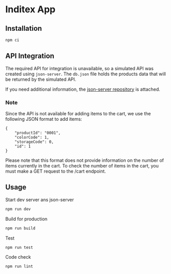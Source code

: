 # Inditex App

## Installation

```bash
npm ci
```

## API Integration

The required API for integration is unavailable, so a simulated API was created using `json-server`. The `db.json` file holds the products data that will be returned by the simulated API.

If you need additional information, the [json-server repository](https://github.com/typicode/json-server) is attached.

### Note

Since the API is not available for adding items to the cart, we use the following JSON format to add items:

```
{
	"productId": "0001",
	"colorCode": 1,
	"storageCode": 0,
	"id": 1
}
```

Please note that this format does not provide information on the number of items currently in the cart. To check the number of items in the cart, you must make a GET request to the /cart endpoint.

## Usage

Start dev server ans json-server

```bash
npm run dev
```

Build for production

```bash
npm run build
```

Test
 
```bash
npm run test
```

Code check

```bash
npm run lint
```

